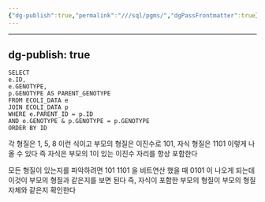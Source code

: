 ```yaml
---
{"dg-publish":true,"permalink":"///sql/pgms/","dgPassFrontmatter":true}
---
```



---
dg-publish: true
---
```mysql
SELECT
e.ID,
e.GENOTYPE,
p.GENOTYPE AS PARENT_GENOTYPE
FROM ECOLI_DATA e
JOIN ECOLI_DATA p
WHERE e.PARENT_ID = p.ID
AND e.GENOTYPE & p.GENOTYPE = p.GENOTYPE
ORDER BY ID
```

각 형질은 1, 5, 8 이런 식이고
부모의 형질은 이진수로 101, 자식 형질은 1101 이렇게 나올 수 있다
즉 자식은 부모의 1이 있는 이진수 자리를 항상 포함한다

모든 형질이 있는지를 파악하려면
101
1101
을 비트연산 했을 때
0101 이 나오게 되는데
이것이 부모의 형질과 같은지를 보면 된다
즉, 자식이 포함한 부모의 형질이 부모의 형질 자체와 같은지 확인한다